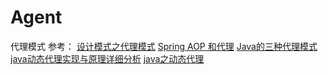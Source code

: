 # Agent
代理模式
参考：
[设计模式之代理模式](https://blog.csdn.net/qq_41737716/article/details/80515820)
[Spring AOP 和代理](https://mp.weixin.qq.com/s/PzBUcrp-3sVmlYDBb2p5Gw)
[Java的三种代理模式](https://www.cnblogs.com/qlqwjy/p/7550609.html)
[java动态代理实现与原理详细分析](https://www.cnblogs.com/gonjan-blog/p/6685611.html)
[java之动态代理](http://thinkdevos.net/2017/09/22/2017-09-22/#more)



